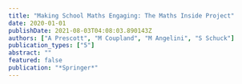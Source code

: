 ```yaml
---
title: "Making School Maths Engaging: The Maths Inside Project"
date: 2020-01-01
publishDate: 2021-08-03T04:08:03.890143Z
authors: ["A Prescott", "M Coupland", "M Angelini", "S Schuck"]
publication_types: ["5"]
abstract: ""
featured: false
publication: "*Springer*"
---
```


